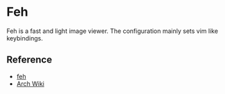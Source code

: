 # Feh

Feh is a fast and light image viewer. The configuration mainly sets vim like
keybindings.

## Reference

- [feh](https://feh.finalrewind.org/)
- [Arch Wiki](https://wiki.archlinux.org/title/Feh)
